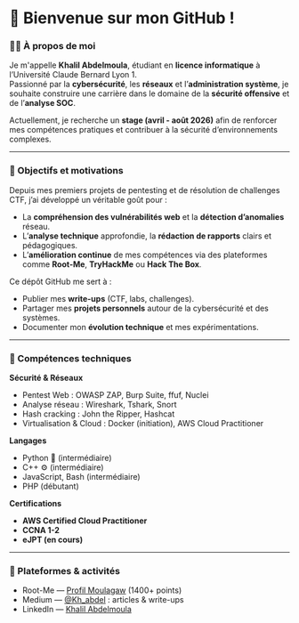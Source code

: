 # 👋 Bienvenue sur mon GitHub !

### 🧑‍💻 À propos de moi

Je m'appelle **Khalil Abdelmoula**, étudiant en **licence informatique** à l’Université Claude Bernard Lyon 1.  
Passionné par la **cybersécurité**, les **réseaux** et l’**administration système**, je souhaite construire une carrière dans le domaine de la **sécurité offensive** et de l’**analyse SOC**.  

Actuellement, je recherche un **stage (avril - août 2026)** afin de renforcer mes compétences pratiques et contribuer à la sécurité d’environnements complexes.  

---

### 🎯 Objectifs et motivations

Depuis mes premiers projets de pentesting et de résolution de challenges CTF, j’ai développé un véritable goût pour :
- La **compréhension des vulnérabilités web** et la **détection d’anomalies** réseau.  
- L’**analyse technique** approfondie, la **rédaction de rapports** clairs et pédagogiques.  
- L’**amélioration continue** de mes compétences via des plateformes comme **Root-Me**, **TryHackMe** ou **Hack The Box**.

Ce dépôt GitHub me sert à :
- Publier mes **write-ups** (CTF, labs, challenges).  
- Partager mes **projets personnels** autour de la cybersécurité et des systèmes.  
- Documenter mon **évolution technique** et mes expérimentations.

---

### 🧩 Compétences techniques

**Sécurité & Réseaux**
- Pentest Web : OWASP ZAP, Burp Suite, ffuf, Nuclei  
- Analyse réseau : Wireshark, Tshark, Snort  
- Hash cracking : John the Ripper, Hashcat  
- Virtualisation & Cloud : Docker (initiation), AWS Cloud Practitioner  

**Langages**
- Python 🐍 (intermédiaire)  
- C++ ⚙️ (intermédiaire)  
- JavaScript, Bash (intermédiaire)  
- PHP (débutant)

**Certifications**
- **AWS Certified Cloud Practitioner**  
- **CCNA 1-2**  
- **eJPT (en cours)**  

---

### 🧠 Plateformes & activités

- Root-Me — [Profil Moulagaw](https://www.root-me.org/Moulagaw) (1400+ points)  
- Medium — [@Kh_abdel](https://medium.com/@Kh_abdel) : articles & write-ups  
- LinkedIn — [Khalil Abdelmoula](https://www.linkedin.com/in/khalil-abdelmoula-832ba838b/)  


